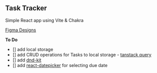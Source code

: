 ## Task Tracker

Simple React app using Vite & Chakra

[Figma Designs](https://www.figma.com/file/oxen1fyXzt5rAciomHfg5K/Custom-Dashboard?type=design&node-id=0%3A1&mode=design&t=ikNPDA17SQajEloH-1)

**To Do**

- [] add local storage
- [] add CRUD operations for Tasks to local storage - [tanstack query](https://tanstack.com/query/latest)
- [] add [dnd-kit](https://github.com/clauderic/dnd-kit/tree/master)
- [] add [react-datepicker](https://github.com/Hacker0x01/react-datepicker) for selecting due date
